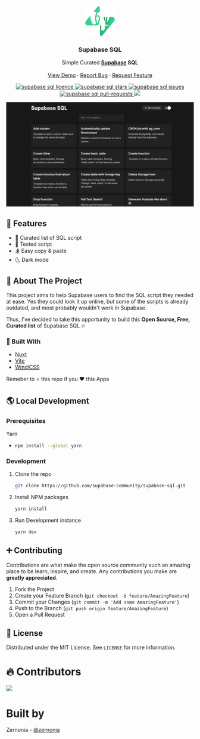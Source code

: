<!-- PROJECT LOGO -->
<br />
<p align="center">
  <a href="https://github.com/supabase-community/supabase-sql">
    <img src="static/icon.svg" alt="Logo" width="80" height="80">
  </a>

  <h3 align="center">Supabase SQL</h3>

  <p align="center">
    Simple Curated <strong><a href="https://supabase.io/">Supabase</a> SQL</strong>
    <br />
    <br />
    <a href="https://database.dev/">View Demo</a>
    ·
    <a href="https://github.com/supabase-community/supabase-sql/issues">Report Bug</a>
    ·
    <a href="https://github.com/supabase-community/supabase-sql/issues">Request Feature</a>
  </p>
</p>

  <p align="center">
<a href="https://github.com/supabase-community/supabase-sql/blob/master/LICENSE" target="blank">
<img src="https://img.shields.io/github/license/supabase-community/supabase-sql?style=flat-square" alt="supabase sql licence" />
</a>
<a href="https://github.com/supabase-community/supabase-sql/stargazers" target="blank">
<img src="https://img.shields.io/github/stars/supabase-community/supabase-sql?style=flat-square" alt="supabase sql stars"/>
</a>
<a href="https://github.com/supabase-community/supabase-sql/issues" target="blank">
<img src="https://img.shields.io/github/issues/supabase-community/supabase-sql?style=flat-square" alt="supabase sql issues"/>
</a>
<a href="https://github.com/supabase-community/supabase-sql/pulls" target="blank">
<img src="https://img.shields.io/github/issues-pr/supabase-community/supabase-sql?style=flat-square" alt="supabase sql pull-requests"/>
</a>
<a href="https://twitter.com/intent/tweet?text=Check%20out%20database.dev%20SQL%20by%20@zernonia.%20Curated%20list%20of%20Supabase%E2%9A%A1%20SQL%20to%20help%20you%20find%20the%20script%20you%20need!"><img src="https://img.shields.io/twitter/url?label=Share%20on%20Twitter&style=social&url=https%3A%2F%2Fgithub.com%2Fzernonia%2Fsupabase-sql"></a>

</p>

[![Supabase SQL](static/splash.png)](https://database.dev/)

## 🚀 Features

- 📃 Curated list of SQL script
- 🧪 Tested script
- 🏂 Easy copy & paste
- 🌜 Dark mode

## 📇 About The Project

This project aims to help Supabase users to find the SQL script they needed at ease. Yes they could look it up online, but some of the scripts is already outdated, and most probably wouldn't work in Supabase.

Thus, I've decided to take this opportunity to build this **Open Source, Free, Curated list** of Supabase SQL 🔥

### 🔨 Built With

- [Nuxt](http://nuxtjs.org/)
- [Vite](https://vitejs.dev/)
- [WindiCSS](https://windicss.org/)

Remeber to ⭐ this repo if you ❤ this Apps

## 🌎 Local Development

### Prerequisites

Yarn

- ```sh
  npm install --global yarn
  ```

### Development

1. Clone the repo
   ```sh
   git clone https://github.com/supabase-community/supabase-sql.git
   ```
2. Install NPM packages
   ```sh
   yarn install
   ```
3. Run Development instance
   ```sh
   yarn dev
   ```

## ➕ Contributing

Contributions are what make the open source community such an amazing place to be learn, inspire, and create. Any contributions you make are **greatly appreciated**.

1. Fork the Project
2. Create your Feature Branch (`git checkout -b feature/AmazingFeature`)
3. Commit your Changes (`git commit -m 'Add some AmazingFeature'`)
4. Push to the Branch (`git push origin feature/AmazingFeature`)
5. Open a Pull Request

## 📜 License

Distributed under the MIT License. See `LICENSE` for more information.

# 🔥 Contributors

<a href="https://github.com/supabase-community/database.dev/graphs/contributors">
  <img src="https://contrib.rocks/image?repo=supabase-community/database.dev" />
</a>

# Built by

Zernonia - [@zernonia](https://twitter.com/zernonia)
